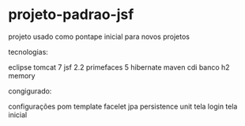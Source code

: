 # projeto-padrao-jsf
projeto usado como pontape inicial para novos projetos

tecnologias:

eclipse
tomcat 7
jsf 2.2
primefaces 5
hibernate
maven
cdi
banco h2 memory

congigurado:

configurações pom
template facelet
jpa persistence unit
tela login
tela inicial


